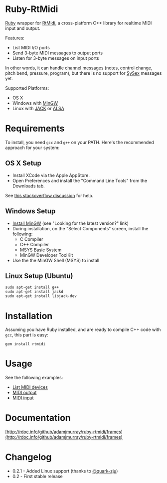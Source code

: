 Ruby-RtMidi
===========

[Ruby](http://www.ruby-lang.org/) wrapper for [RtMidi](http://www.music.mcgill.ca/~gary/rtmidi/index.html),
a cross-platform C++ library for realtime MIDI input and output.

Features:

* List MIDI I/O ports
* Send 3-byte MIDI messages to output ports
* Listen for 3-byte messages on input ports

In other words, it can handle [channel messages](http://www.cs.cf.ac.uk/Dave/Multimedia/node158.html)
(notes, control change, pitch bend, pressure, program),
but there is no support for [SySex](https://en.wikipedia.org/wiki/SysEx#System_Exclusive_messages) messages yet.

Supported Platforms:

* OS X
* Windows with [MinGW](http://www.mingw.org/)
* Linux with [JACK](http://jackaudio.org/) or [ALSA](http://www.alsa-project.org)


Requirements
============

To install, you need `gcc` and `g++` on your PATH. Here's the recommended approach for your system:

OS X Setup
----------

* Install XCode via the Apple AppStore.
* Open Preferences and install the "Command Line Tools" from the Downloads tab.

See [this stackoverflow discussion](http://stackoverflow.com/questions/9329243/xcode-4-4-command-line-tools) for help.

Windows Setup
-------------

* [Install MinGW](http://sourceforge.net/projects/mingw/files/)  (see "Looking for the latest version?" link)
* During installation, on the "Select Components" screen, install the following:
  * C Compiler
  * C++ Compiler
  * MSYS Basic System
  * MinGW Developer ToolKit
* Use the the MinGW Shell (MSYS) to install

Linux Setup (Ubuntu)
--------------------

    sudo apt-get install g++
    sudo apt-get install jackd
    sudo apt-get install libjack-dev


Installation
============

Assuming you have Ruby installed, and are ready to compile C++ code with `gcc`, this part is easy:

    gem install rtmidi


Usage
=====

See the following examples:

* [List MIDI devices](http://rdoc.info/github/adamjmurray/ruby-rtmidi/file/examples/list_ports.rb)
* [MIDI output](http://rdoc.info/github/adamjmurray/ruby-rtmidi/file/examples/play_notes.rb)
* [MIDI input](http://rdoc.info/github/adamjmurray/ruby-rtmidi/file/examples/monitor_input.rb)


Documentation
=============
[http://rdoc.info/github/adamjmurray/ruby-rtmidi/frames](http://rdoc.info/github/adamjmurray/ruby-rtmidi/frames)


Changelog
=========

* 0.2.1 - Added Linux support (thanks to [@quark-zju](https://github.com/quark-zju))
* 0.2 - First stable release